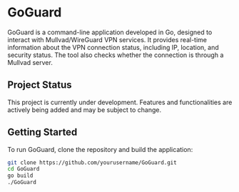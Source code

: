 # GoGuard

GoGuard is a command-line application developed in Go, designed to interact with Mullvad/WireGuard VPN services. It provides real-time information about the VPN connection status, including IP, location, and security status. The tool also checks whether the connection is through a Mullvad server.

## Project Status

This project is currently under development. Features and functionalities are actively being added and may be subject to change.

## Getting Started

To run GoGuard, clone the repository and build the application:

```bash
git clone https://github.com/yourusername/GoGuard.git
cd GoGuard
go build
./GoGuard
```
